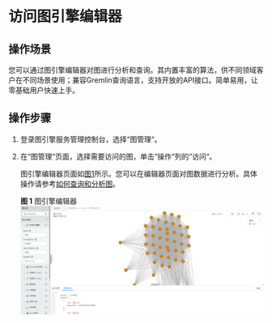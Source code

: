 # 访问图引擎编辑器<a name="ges_01_0022"></a>

## 操作场景<a name="section192341158135117"></a>

您可以通过图引擎编辑器对图进行分析和查询。其内置丰富的算法，供不同领域客户在不同场景使用；兼容Gremlin查询语言，支持开放的API接口。简单易用，让零基础用户快速上手。

## 操作步骤<a name="section690499155218"></a>

1.  登录图引擎服务管理控制台，选择“图管理“。
2.  在“图管理“页面，选择需要访问的图，单击“操作“列的“访问“。

    图引擎编辑器页面如[图1](#fig1567410497529)所示。您可以在编辑器页面对图数据进行分析。具体操作请参考[如何查询和分析图](如何查询和分析图.md)。

    **图 1**  图引擎编辑器<a name="fig1567410497529"></a>  
    ![](figures/图引擎编辑器.png "图引擎编辑器")


